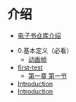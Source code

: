 <!--
 * @Author: your name
 * @Date: 2021-08-08 19:22:32
 * @LastEditTime: 2021-08-08 19:43:35
 * @LastEditors: Please set LastEditors
 * @Description: In User Settings Edit
 * @FilePath: \gitbook_books\SUMMARY.md
-->

# 介绍

* [电子书仓库介绍](README.md)
<!-- * [电子书介绍]() -->
* 0.基本定义（必看）
  * [动画帧](0.基本定义（必看）/动画帧.md)
  <!-- * [插件出错时解决方案]() -->
* [first-test](README.md)
  * [第一章 第一节](chapter-1/section-1.md)
* [Introduction](README.md)
* [Introduction](README.md)

